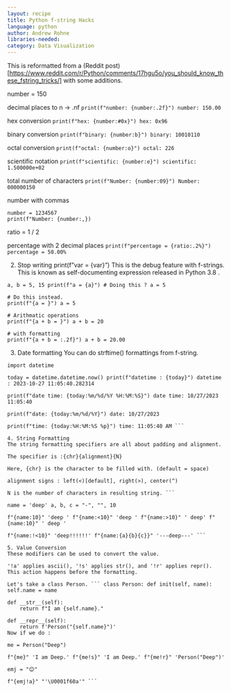 ```yaml
---
layout: recipe
title: Python f-string Hacks
language: python
author: Andrew Rohne
libraries-needed: 
category: Data Visualization
---
```


This is reformatted from a (Reddit post)[https://www.reddit.com/r/Python/comments/17hgu5o/you_should_know_these_fstring_tricks/] with some additions.

number = 150

decimal places to n -> .nf
`print(f"number: {number:.2f}") number: 150.00`

hex conversion
`print(f"hex: {number:#0x}") hex: 0x96`

binary conversion
`print(f"binary: {number:b}") binary: 10010110`

octal conversion
`print(f"octal: {number:o}") octal: 226`

scientific notation
`print(f"scientific: {number:e}") scientific: 1.500000e+02`

total number of characters
`print(f"Number: {number:09}") Number: 000000150`

number with commas
```
number = 1234567
print(f"Number: {number:,})
```

ratio = 1 / 2

percentage with 2 decimal places
`print(f"percentage = {ratio:.2%}") percentage = 50.00% `

2. Stop writing print(f”var = {var}”)
This is the debug feature with f-strings. This is known as self-documenting expression released in Python 3.8 .

```
a, b = 5, 15 print(f"a = {a}") # Doing this ? a = 5

# Do this instead.
print(f"{a = }") a = 5

# Arithmatic operations
print(f"{a + b = }") a + b = 20

# with formatting
print(f"{a + b = :.2f}") a + b = 20.00 
```

3. Date formatting
You can do strftime() formattings from f-string. 

``` 
import datetime

today = datetime.datetime.now() print(f"datetime : {today}") datetime : 2023-10-27 11:05:40.282314

print(f"date time: {today:%m/%d/%Y %H:%M:%S}") date time: 10/27/2023 11:05:40

print(f"date: {today:%m/%d/%Y}") date: 10/27/2023

print(f"time: {today:%H:%M:%S %p}") time: 11:05:40 AM ```

4. String Formatting
The string formatting specifiers are all about padding and alignment.

The specifier is :{chr}{alignment}{N}

Here, {chr} is the character to be filled with. (default = space)

alignment signs : left(<)[default], right(>), center(^)

N is the number of characters in resulting string. ```

name = 'deep' a, b, c = "-", "", 10

f"{name:10}" 'deep ' f"{name:<10}" 'deep ' f"{name:>10}" ' deep' f"{name:10}" ' deep '

f"{name:!<10}" 'deep!!!!!!' f"{name:{a}{b}{c}}" '---deep---' ```

5. Value Conversion
These modifiers can be used to convert the value.

'!a' applies ascii(), '!s' applies str(), and '!r' applies repr().
This action happens before the formatting.

Let's take a class Person. ``` class Person: def init(self, name): self.name = name

def __str__(self):
    return f"I am {self.name}."

def __repr__(self):
    return f'Person("{self.name}")'
Now if we do :

me = Person("Deep")

f"{me}" 'I am Deep.' f"{me!s}" 'I am Deep.' f"{me!r}" 'Person("Deep")'

emj = "😊"

f"{emj!a}" "'\U0001f60a'" ```
